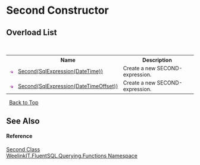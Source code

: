 # Second Constructor 
 


## Overload List
&nbsp;<table><tr><th></th><th>Name</th><th>Description</th></tr><tr><td>![Public method](media/pubmethod.gif "Public method")</td><td><a href="3fba0ae4-ba1a-4f5f-0e77-68bf075039f6">Second(SqlExpression(DateTime))</a></td><td>
Create a new SECOND-expression.</td></tr><tr><td>![Public method](media/pubmethod.gif "Public method")</td><td><a href="f064168a-7e77-2d05-baa8-88b4503f83ca">Second(SqlExpression(DateTimeOffset))</a></td><td>
Create a new SECOND-expression.</td></tr></table>&nbsp;
<a href="#second-constructor">Back to Top</a>

## See Also


#### Reference
<a href="7dd1b28a-3ab1-a551-df28-466379930330">Second Class</a><br /><a href="6b99a131-e31e-85f7-077f-e177553e0606">WeelinkIT.FluentSQL.Querying.Functions Namespace</a><br />